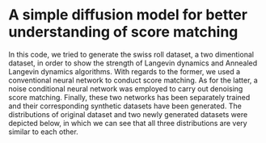 # A simple diffusion model for better understanding of score matching
In this code, we tried to generate the swiss roll dataset, a two dimentional dataset, in order to show the strength of Langevin dynamics and Annealed Langevin dynamics algorithms. With regards to the former, we used a conventional neural network to conduct score matching. As for the latter, a noise conditional neural network was employed to carry out denoising score matching. Finally, these two networks has been separately trained and their corresponding synthetic datasets have been generated. The distributions of original dataset and two newly generated datasets were depicted below, in which we can see that all three distributions are very similar to each other.

